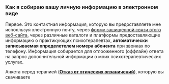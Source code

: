 ### Как я собираю вашу личную информацию в электронном виде

Первое. Это контактная информация, которую вы предоставляете мне исполльзуя электронную почту, через [форму защищенной связи этого веб-сайта](https://bit.ly/3yhBEb4), через различные каталоги и платформы предоставляющие информацию о практикующих психотерапевтах, **автоматически записываемая определетелем номера абонента** при звонках по телефону. Информация собирается для отлооженного (оффлайн) ответа на запрос дополнительной информации о моих психотерапевтических услугах.

Анкета перед терапией (**[Отказ от этических ограничений](/disclaimer/)**), которую вы скачиваете

